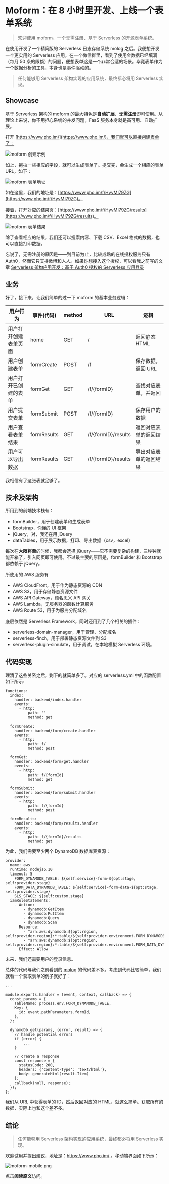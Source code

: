 Moform：在 8 小时里开发、上线一个表单系统
===

> 欢迎使用 moform，一个无需注册、基于 Serverless 的开源表单系统。

在使用开发了一个精简版的 Serverless 日志存储系统 molog 之后。我便想开发一个更实用的 Serverless 应用，在一个微信群里，看到了使用金数据已经填满（每月 50 条的限额）的问题，便想表单这是一个非常合适的场景。毕竟表单作为一个数据分析的工具，本身也是事件驱动的。

> 任何能够用 Serverless 架构实现的应用系统，最终都必将用 Serverless 实现。

Showcase
---

基于 Serverless 架构的 moform 的最大特色是**自动扩展**、**无需注册**即可使用。从理论上来说，你不用担心系统的并发问题，FaaS 服务本身就是高可用、自动扩展。

打开 [https://www.pho.im/](https://www.pho.im/)，我们就可以直接创建表单了：

![moform 创建示例](form-create-example.jpg)

如上，拖拉一些相应的字段，就可以生成表单了。提交完，会生成一个相应的表单 URL，如下：

![moform 表单地址](form-submit.png)

如在这里，我们的地址是：[https://www.pho.im/f/HyvMI79ZG](https://www.pho.im/f/HyvMI79ZG)。

接着，打开对应的结果页：[https://www.pho.im/f/HyvMI79ZG/results](https://www.pho.im/f/HyvMI79ZG/results)。

![moform 表单结果](form-results.png)

除了查看相应的结果，我们还可以搜索内容、下载 CSV、Excel 格式的数据，也可以直接打印数据。

忘说了，无需注册的原因是——到目前为止，比较成熟的在线授权服务只有 Auth0，然而它只支持微博和人人。如果你想接入这个授权，可以看我之前写的文章 [Serverless 架构应用开发：基于 Auth0 授权的 Serverless 应用登录](https://www.phodal.com/blog/serverless-architecture-development-base-auth0-login-example/)

业务
---

好了，接下来，让我们简单的过一下 moform 的基本业务逻辑：

| 用户行为            |  事件(代码)  |  method |  URL         |   逻辑           |
|--------------------|------------|---------|--------------|-----------------|
| 用户打开创建表单页面  |  home      |  GET     |  /          | 返回静态 HTML        |
| 用户创建表单         | formCreate |  POST    | /f          | 保存数据，返回 URL    | 
| 用户打开已创建的表单  | formGet    | GET      | /f/{formID} | 查找对应表单，并返回  |
| 用户提交表单         | formSubmit | POST     | /f/{formID} | 保存用户的数据      |
| 用户查看表单结果     | formResults | GET     | /f/{formID}/results | 返回对应表单的返回结果 |
| 用户可以导出数据     | formResults | GET     | /f/{formID}/results | 导出对应表单的返回结果 |

我相信有了这张表就足够了。

技术及架构
---

所用到的前端技术栈有：

 - formBuilder，用于创建表单和生成表单
 - Bootstrap，你懂的 UI 框架
 - jQuery，对，我还在用 jQuery
 - dataTables，用于展示数据，打印、导出数据（csv，excel）

每次在**大限将至**的时候，我都会选择 jQuery——它不需要复杂的构建，三秒钟就能开箱了，引入网页即可使用。不过最主要的原因是，formBuilder 和 Bootstrap 都依赖于 jQuery。

所使用的 AWS 服务有

 - AWS CloudFront，用于作为静态资源的 CDN
 - AWS S3，用于存储静态资源文件
 - AWS API Gateway，顾名思义 API 网关
 - AWS Lambda，无服务器的函数计算服务
 - AWS Route 53，用于为服务分配域名

底层依然是 Serverless Framework，同时还用到了几个相关的插件：

 - serverless-domain-manager，用于管理、分配域名
 - serverless-finch，用于部署静态资源文件到  S3
 - serverless-plugin-simulate，用于调试，在本地模拟 Serverless 环境。

代码实现
---

理清了这些关系之后，剩下的就简单多了。对应的 serverless.yml 中的函数配置如下所示:

```
functions:
  index:
    handler: backend/index.handler
    events:
      - http:
          path: ''
          method: get

  formCreate:
    handler: backend/form/create.handler
    events:
      - http:
          path: f/
          method: post

  formGet:
    handler: backend/form/get.handler
    events:
      - http:
          path: f/{formId}
          method: get

  formSubmit:
    handler: backend/form/submit.handler
    events:
      - http:
          path: f/{formId}
          method: post

  formResults:
    handler: backend/form/results.handler
    events:
      - http:
          path: f/{formId}/results
          method: get
```

为此，我们需要至少两个 DynamoDB 数据库表资源：

```
provider:
  name: aws
  runtime: nodejs6.10
  timeout: 5
    FORM_DYNAMODB_TABLE: ${self:service}-form-${opt:stage, self:provider.stage}
    FORM_DATA_DYNAMODB_TABLE: ${self:service}-form-data-${opt:stage, self:provider.stage}
    SLS_STAGE: ${self:custom.stage}
  iamRoleStatements:
    - Action:
        - dynamodb:GetItem
        - dynamodb:PutItem
        - dynamodb:Query
        - dynamodb:Scan
      Resource:
        - "arn:aws:dynamodb:${opt:region, self:provider.region}:*:table/${self:provider.environment.FORM_DYNAMODB_TABLE}"
        - "arn:aws:dynamodb:${opt:region, self:provider.region}:*:table/${self:provider.environment.FORM_DATA_DYNAMODB_TABLE}"
      Effect: Allow
```

未来，我们还需要用户的登录信息。

总体的代码与我们之前看到的 [molog](https://github.com/phodal/molog) 的代码差不多。考虑到代码比较简单，我们就看一个获取表单的例子就好了：

```
...

module.exports.handler = (event, context, callback) => {
  const params = {
    TableName: process.env.FORM_DYNAMODB_TABLE,
    Key: {
      id: event.pathParameters.formId,
    },
  };

  dynamoDb.get(params, (error, result) => {
    // handle potential errors
    if (error) {
    	...
    }

    // create a response
    const response = {
      statusCode: 200,
      headers: {'Content-Type': 'text/html'},
      body: generateHtml(result.Item)
    };
    callback(null, response);
  });
};
```

我们从 URL 中获得表单的 ID，然后返回对应的 HTML，就这么简单。获取所有的数据，实际上也和这个差不多。

结论
---

> 任何能够用 Serverless 架构实现的应用系统，最终都必将用 Serverless 实现。

欢迎试用并提出建议，地址是：https://www.pho.im/ 。移动端界面如下所示：

![moform-mobile.png](moform-mobile.png)

点击**阅读原文**访问。
